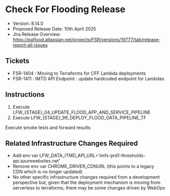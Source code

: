 # Check For Flooding Release

- Version: 8.14.0
- Proposed Release Date: 10th April 2025
- Jira Release Overview: https://eaflood.atlassian.net/projects/FSR/versions/19777/tab/release-report-all-issues

## Tickets

- FSR-1404 : Moving to Terraforms for CFF Lambda deployments
- FSR-1411 : IMTD API Endpoint : update hardcoded endpoint for Lambdas

## Instructions

1. Execute LFW\_{STAGE}\_04_UPDATE_FLOOD_APP_AND_SERVICE_PIPELINE
2. Execute LFW\_{STAGE}\_99_DEPLOY_FLOOD_DATA_PIPELINE_TF

Execute smoke tests and forward results

## Related Infrastructure Changes Required

- Add env var LFW_DATA_ITMD_API_URL='imfs-prd1-thresholds-api.azurewebsites.net'
- Remove env var CHROME_DRIVER_CDNURL (this points to a legacy CDN which is
  no longer updated)
- No other specific infrastructure changes required from a development perspective but, given that
  the deployment mechanism is moving from serverless to terraforms, there may be some changes
  driven by WebOps
